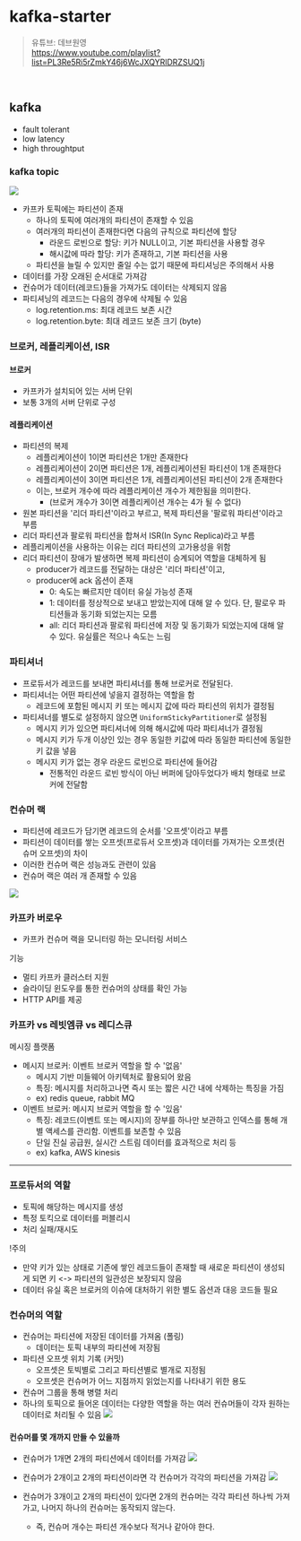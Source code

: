 # kafka-starter

> 유튜브: 데브원영 <br/> 
> https://www.youtube.com/playlist?list=PL3Re5Ri5rZmkY46j6WcJXQYRlDRZSUQ1j

<br/>


## kafka

- fault tolerant
- low latency
- high throughtput


### kafka topic

![](https://i.imgur.com/KLXWbbS.png)

- 카프카 토픽에는 파티션이 존재
    - 하나의 토픽에 여러개의 파티션이 존재할 수 있음
    - 여러개의 파티션이 존재한다면 다음의 규칙으로 파티션에 할당
        - 라운드 로빈으로 할당: 키가 NULL이고, 기본 파티션을 사용할 경우
        - 해시값에 따라 할당: 키가 존재하고, 기본 파티션을 사용
    - 파티션을 늘릴 수 있지만 줄일 수는 없기 때문에 파티셔닝은 주의해서 사용
- 데이터를 가장 오래된 순서대로 가져감
- 컨슈머가 데이터(레코드)들을 가져가도 데이터는 삭제되지 않음
- 파티셔닝의 레코드는 다음의 경우에 삭제될 수 있음
    - log.retention.ms: 최대 레코드 보존 시간
    - log.retention.byte: 최대 레코드 보존 크기 (byte)


### 브로커, 레플리케이션, ISR

#### 브로커

- 카프카가 설치되어 있는 서버 단위
- 보통 3개의 서버 단위로 구성

#### 레플리케이션

- 파티션의 복제
    - 레플리케이션이 1이면 파티션은 1개만 존재한다
    - 레플리케이션이 2이면 파티션은 1개, 레플리케이션된 파티션이 1개 존재한다
    - 레플리케이션이 3이면 파티션은 1개, 레플리케이션된 파티션이 2개 존재한다
    - 이는, 브로커 개수에 따라 레플리케이션 개수가 제한됨을 의미한다.
        - (브로커 개수가 3이면 레플리케이션 개수는 4가 될 수 없다)
- 원본 파티션을 '리더 파티션'이라고 부르고, 복제 파티션을 '팔로워 파티션'이라고 부름
- 리더 파티션과 팔로워 파티션을 합쳐서 ISR(In Sync Replica)라고 부름
- 레플리케이션을 사용하는 이유는 리더 파티션의 고가용성을 위함
- 리더 파티션이 장애가 발생하면 복제 파티션이 승계되어 역할을 대체하게 됨
    - producer가 레코드를 전달하는 대상은 '리더 파티션'이고, 
    - producer에 ack 옵션이 존재
        - 0: 속도는 빠르지만 데이터 유실 가능성 존재
        - 1: 데이터를 정상적으로 보내고 받았는지에 대해 알 수 있다. 단, 팔로우 파티션들과 동기화 되었는지는 모름
        - all: 리더 파티션과 팔로워 파티션에 저장 및 동기화가 되었는지에 대해 알 수 있다. 유실률은 적으나 속도는 느림

### 파티셔너

- 프로듀서가 레코드를 보내면 파티셔너를 통해 브로커로 전달된다.
- 파티셔너는 어떤 파티션에 넣을지 결정하는 역할을 함
    - 레코드에 포함된 메시지 키 또는 메시지 값에 따라 파티션의 위치가 결정됨
- 파티셔너를 별도로 설정하지 않으면 `UniformStickyPartitioner`로 설정됨
    - 메시지 키가 있으면 파티셔너에 의해 해시값에 따라 파티셔너가 결정됨
    - 메시지 키가 두개 이상인 있는 경우 동일한 키값에 따라 동일한 파티션에 동일한 키 값을 넣음
    - 메시지 키가 없는 경우 라운드 로빈으로 파티션에 들어감
        - 전통적인 라운드 로빈 방식이 아닌 버퍼에 담아두었다가 배치 형태로 브로커에 전달함
    
### 컨슈머 랙

- 파티션에 레코드가 담기면 레코드의 순서를 '오프셋'이라고 부름
- 파티션이 데이터를 쌓는 오프셋(프로듀서 오프셋)과 데이터를 가져가는 오프셋(컨슈머 오프셋)의 차이
- 이러한 컨슈머 랙은 성능과도 관련이 있음
- 컨슈머 랙은 여러 개 존재할 수 있음

![](https://i.imgur.com/9aoRaje.png)

### 카프카 버로우

- 카프카 컨슈머 랙을 모니터링 하는 모니터링 서비스

기능

- 멀티 카프카 클러스터 지원
- 슬라이딩 윈도우를 통한 컨슈머의 상태를 확인 가능
- HTTP API를 제공

### 카프카 vs 레빗엠큐 vs 레디스큐

메시징 플랫폼
- 메시지 브로커: 이벤트 브로커 역할을 할 수 '없음'
    - 메시지 기반 미들웨어 아키텍처로 활용되어 왔음
    - 특징: 메시지를 처리하고나면 즉시 또는 짧은 시간 내에 삭제하는 특징을 가짐
    - ex) redis queue, rabbit MQ
- 이벤트 브로커: 메시지 브로커 역할을 할 수 '있음'
    - 특징: 레코드(이벤트 또는 메시지)의 장부를 하나만 보관하고 인덱스를 통해 개별 액세스를 관리함. 이벤트를 보존할 수 있음
    - 단일 진실 공급원, 실시간 스트림 데이터를 효과적으로 처리 등
    - ex) kafka, AWS kinesis

---

### 프로듀서의 역할

- 토픽에 해당하는 메시지를 생성
- 특정 토킥으로 데이터를 퍼블리시
- 처리 실패/재시도

!주의<br/>
- 만약 키가 있는 상태로 기존에 쌓인 레코드들이 존재할 때 새로운 파티션이 생성되게 되면 키 <-> 파티션의 일관성은 보장되지 않음
- 데이터 유실 혹은 브로커의 이슈에 대처하기 위한 별도 옵션과 대응 코드들 필요

### 컨슈머의 역할

- 컨슈머는 파티션에 저장된 데이터를 가져옴 (폴링)
  - 데이터는 토픽 내부의 파티션에 저장됨 
- 파티션 오프셋 위치 기록 (커밋)
  - 오프셋은 토빅별로 그리고 파티션별로 별개로 지정됨
  - 오프셋은 컨슈머가 어느 지점까지 읽었는지를 나타내기 위한 용도
- 컨슈머 그룹을 통해 병렬 처리
- 하나의 토픽으로 들어온 데이터는 다양한 역할을 하는 여러 컨슈머들이 각자 원하는 데이터로 처리될 수 있음
  ![](https://i.imgur.com/uyOl6EQ.png)


#### 컨슈머를 몇 개까지 만들 수 있을까

- 컨슈머가 1개면 2개의 파티션에서 데이터를 가져감
![](https://i.imgur.com/JvcRwP9.png)


- 컨슈머가 2개이고 2개의 파티션이라면 각 컨슈머가 각각의 파티션을 가져감
  ![](https://i.imgur.com/nP2vAGh.png)


- 컨슈머가 3개이고 2개의 파티션이 있다면 2개의 컨슈머는 각각 파티션 하나씩 가져가고, 나머지 하나의 컨슈머는 동작되지 않는다.
  - 즉, 컨슈머 개수는 파티션 개수보다 적거나 같아야 한다.

